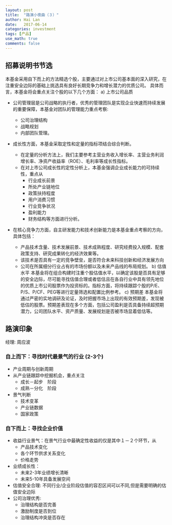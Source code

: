 ```yaml
---
layout: post
title:  "路演小夜曲（３）"
author: Hai Lan
date:   2017-06-14
categories: investment
tags: [产品]
use_math: true
comments: false
---
```


## 招募说明书节选

本基金采用自下而上的方法精选个股，主要通过对上市公司基本面的深入研究，在注重安全边际的基础上挑选具有良好长期竞争力和增长潜力的优质公司。
具体而言，本基金将会重点关注个股的以下几个方面：
a) 上市公司品质
* 公司管理层是公司战略的执行者，优秀的管理团队是实现企业快速而持续发展的重要保障，本基金对团队的管理能力重点考察:
    + 公司治理结构
    + 战略规划
    + 内部团队管理。
* 成长性方面，本基金采取定性和定量的指标项结合综合判断。
    + 在定量的分析方法上，我们主要参考主营业务收入增长率、主营业务利润增长率、净资产收益率（ROE）、毛利率等成长性指标。
    + 在对上市公司成长性的定性分析上，本基金强调企业成长能力的可持续性，重点从
      - 行业成长前景
      - 所处产业链地位
      - 政策扶持程度
      - 用户消费习惯
      - 行业竞争状况
      - 盈利能力
      - 财务结构等方面进行分析。

* 在核心竞争力方面，自主研发能力和技术创新能力是本基金重点考察的方向，具体包括：
    + 产品技术含量、技术发展前景、技术成熟程度、研究经费投入规模、配套政策支持、研究成果转化的经济效果等。
    + 该技术是否具有一定的竞争壁垒，是否符合未来科技创新和经济发展方向
    + 公司在所属细分行业占有的市场份额以及未来产品线的布局规划。
b) 估值水平
    本基金将在组合构建时注重个股估值水平，以确定该股是否具有足够的安全边际，尽可能寻找估值合理或者低估且在各自行业中具有领先地位的优质上市公司股票作为投资标的。指标方面，将持续跟踪个股的P/E、P/S、P/CF、PEG等进行定量筛选和配置比例参考。
c) 预期差
    本基金将通过严密的实地调研及论证，及时把握市场上出现的有效预期差，发现被低估的股票。预期差表现在多个方面，包括公司盈利是否具备持续超预期潜力，公司团队水平、资产质量、发展规划是否被市场显着低估等。

## 路演印象
经理: 周应波
### 自上而下：寻找时代最景气的行业 (2-3个)
* 产业周期与创新周期
* 从产业链跟踪中挖掘机会，重点关注
  + 成长－起步　阶段
  + 成熟－分化　阶段
* 景气判断
  + 技术变革
  + 产业链数据
  + 国家政策

### 自下而上：寻找企业价值
* 收益行业景气：在景气行业中最确定性收益的仅是其中１－２个环节，从
  + 产品技术变化
  + 各个环节供求关系变化
  + 价格走势
* 业绩成长性：
  + 未来2-3年业绩增长清晰
  + 未来5-10年具备发展空间
* 估值安全合理: 不同行业/企业阶段估值的容忍区间可以不同,但是需要明确的估值安全边际
* 公司治理优秀:
  + 治理结构是否完善
  + 激励制度是否到位
  + 治理结构冲突是否存在
